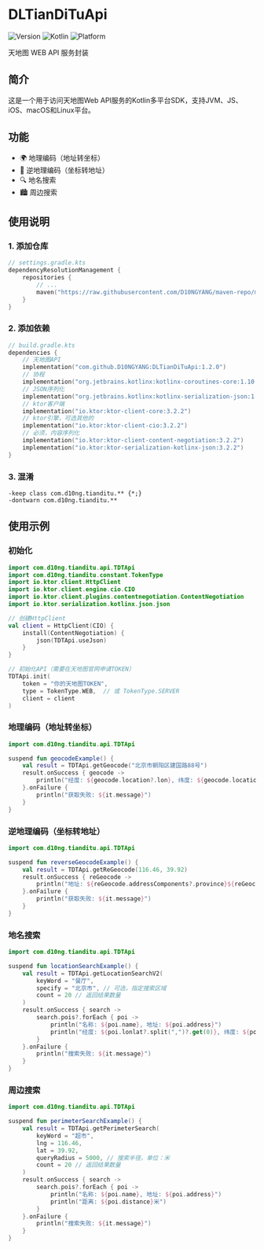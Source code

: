 # DLTianDiTuApi

![Version](https://img.shields.io/badge/version-1.2.0-brightgreen)
![Kotlin](https://img.shields.io/badge/kotlin-2.2.0-blue)
![Platform](https://img.shields.io/badge/platform-jvm%20%7C%20js%20%7C%20ios%20%7C%20macos%20%7C%20linux-lightgrey)

天地图 WEB API 服务封装

## 简介
这是一个用于访问天地图Web API服务的Kotlin多平台SDK，支持JVM、JS、iOS、macOS和Linux平台。

## 功能
- 🌍 地理编码（地址转坐标）
- 📍 逆地理编码（坐标转地址）
- 🔍 地名搜索
- 🏙️ 周边搜索

## 使用说明
### 1. 添加仓库
```kotlin
// settings.gradle.kts
dependencyResolutionManagement {
    repositories {
        // ...
        maven("https://raw.githubusercontent.com/D10NGYANG/maven-repo/main/repository")
    }
}
```

### 2. 添加依赖
```kotlin
// build.gradle.kts
dependencies {
    // 天地图API
    implementation("com.github.D10NGYANG:DLTianDiTuApi:1.2.0")
    // 协程
    implementation("org.jetbrains.kotlinx:kotlinx-coroutines-core:1.10.2")
    // JSON序列化
    implementation("org.jetbrains.kotlinx:kotlinx-serialization-json:1.9.0")
    // ktor客户端
    implementation("io.ktor:ktor-client-core:3.2.2")
    // ktor引擎，可选其他的
    implementation("io.ktor:ktor-client-cio:3.2.2")
    // 必须，内容序列化
    implementation("io.ktor:ktor-client-content-negotiation:3.2.2")
    implementation("io.ktor:ktor-serialization-kotlinx-json:3.2.2")
}
```

### 3. 混淆
```properties
-keep class com.d10ng.tianditu.** {*;}
-dontwarn com.d10ng.tianditu.**
```

## 使用示例

### 初始化
```kotlin
import com.d10ng.tianditu.api.TDTApi
import com.d10ng.tianditu.constant.TokenType
import io.ktor.client.HttpClient
import io.ktor.client.engine.cio.CIO
import io.ktor.client.plugins.contentnegotiation.ContentNegotiation
import io.ktor.serialization.kotlinx.json.json

// 创建HttpClient
val client = HttpClient(CIO) {
    install(ContentNegotiation) {
        json(TDTApi.useJson)
    }
}

// 初始化API（需要在天地图官网申请TOKEN）
TDTApi.init(
    token = "你的天地图TOKEN", 
    type = TokenType.WEB,  // 或 TokenType.SERVER
    client = client
)
```

### 地理编码（地址转坐标）
```kotlin
import com.d10ng.tianditu.api.TDTApi

suspend fun geocodeExample() {
    val result = TDTApi.getGeocode("北京市朝阳区建国路88号")
    result.onSuccess { geocode ->
        println("经度: ${geocode.location?.lon}, 纬度: ${geocode.location?.lat}")
    }.onFailure {
        println("获取失败: ${it.message}")
    }
}
```

### 逆地理编码（坐标转地址）
```kotlin
import com.d10ng.tianditu.api.TDTApi

suspend fun reverseGeocodeExample() {
    val result = TDTApi.getReGeocode(116.46, 39.92)
    result.onSuccess { reGeocode ->
        println("地址: ${reGeocode.addressComponents?.province}${reGeocode.addressComponents?.city}${reGeocode.addressComponents?.district}${reGeocode.addressComponents?.township}${reGeocode.addressComponents?.street}${reGeocode.addressComponents?.streetNumber}")
    }.onFailure {
        println("获取失败: ${it.message}")
    }
}
```

### 地名搜索
```kotlin
import com.d10ng.tianditu.api.TDTApi

suspend fun locationSearchExample() {
    val result = TDTApi.getLocationSearchV2(
        keyWord = "餐厅",
        specify = "北京市", // 可选，指定搜索区域
        count = 20 // 返回结果数量
    )
    result.onSuccess { search ->
        search.pois?.forEach { poi ->
            println("名称: ${poi.name}, 地址: ${poi.address}")
            println("经度: ${poi.lonlat?.split(",")?.get(0)}, 纬度: ${poi.lonlat?.split(",")?.get(1)}")
        }
    }.onFailure {
        println("搜索失败: ${it.message}")
    }
}
```

### 周边搜索
```kotlin
import com.d10ng.tianditu.api.TDTApi

suspend fun perimeterSearchExample() {
    val result = TDTApi.getPerimeterSearch(
        keyWord = "超市",
        lng = 116.46,
        lat = 39.92,
        queryRadius = 5000, // 搜索半径，单位：米
        count = 20 // 返回结果数量
    )
    result.onSuccess { search ->
        search.pois?.forEach { poi ->
            println("名称: ${poi.name}, 地址: ${poi.address}")
            println("距离: ${poi.distance}米")
        }
    }.onFailure {
        println("搜索失败: ${it.message}")
    }
}
```